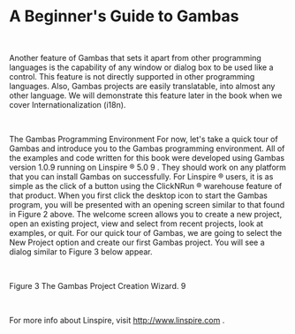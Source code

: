 # A Beginner's Guide to Gambas

<br/>

Another feature of Gambas that sets it apart from other programming
languages is the capability of any window or dialog box to be used like a control.
This feature is not directly supported in other programming languages. Also,
Gambas projects are easily translatable, into almost any other language. We will
demonstrate this feature later in the book when we cover Internationalization
(i18n).

<br/>

The Gambas Programming Environment
For now, let's take a quick tour of Gambas and introduce you to the
Gambas programming environment. All of the examples and code written for this
book were developed using Gambas version 1.0.9 running on Linspire ® 5.0 9 .
They should work on any platform that you can install Gambas on successfully.
For Linspire ® users, it is as simple as the click of a button using the Click­N­Run ®
warehouse feature of that product. When you first click the desktop icon to start
the Gambas program, you will be presented with an opening screen similar to that
found in Figure 2 above. The welcome screen allows you to create a new project,
open an existing project, view and select from recent projects, look at examples,
or quit. For our quick tour of Gambas, we are going to select the New Project
option and create our first Gambas project. You will see a dialog similar to Figure
3 below appear.

<br/>

Figure 3­ The Gambas Project Creation Wizard.
9

<br/>

For more info about Linspire, visit http://www.linspire.com .
